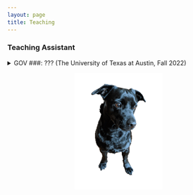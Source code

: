 ```yaml
---
layout: page
title: Teaching
---
```


<div>
  <h3>Teaching Assistant</h3>
  <details>
  <summary>
   GOV ###: ??? (The University of Texas at Austin, Fall 2022)
  </summary>
  <p>
    TBD
  </p>
  </details>

  <p style="text-align:center;"><img src="/assets/img/orion_my_dog_gif.gif" alt="my dog" width="200" height="auto"></p>
</div>
